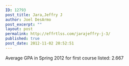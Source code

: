 ```yaml
---
ID: 12793
post_title: Jara,Jeffry J
author: Joel DesArmo
post_excerpt: ""
layout: post
permalink: http://effrtlss.com/jarajeffry-j-3/
published: true
post_date: 2012-11-02 20:52:51
---
```

<p>Average GPA in Spring 2012 for first course listed: 2.667</p>